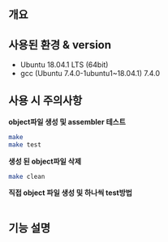 # 

## 개요


## 사용된 환경 & version
- Ubuntu 18.04.1 LTS (64bit)
- gcc (Ubuntu 7.4.0-1ubuntu1~18.04.1) 7.4.0


## 사용 시 주의사항

**object파일 생성 및 assembler 테스트**

```bash
make
make test
```

**생성 된 object파일 삭제**

```bash
make clean
```

**직접 object 파일 생성 및 하나씩 test방법**

```bash
```


## 기능 설명

### 
            


### 

### 


### 